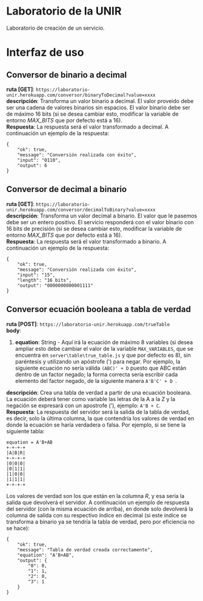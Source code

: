 # Laboratorio de la UNIR 
Laboratorio de creación de un servicio.

# Interfaz de uso  
## Conversor de binario a decimal  
**ruta [GET]**: ```https://laboratorio-unir.herokuapp.com/conversor/binaryToDecimal?value=xxxx```  
**descripción**: Transforma un valor binario a decimal. El valor proveido debe ser una cadena de valores binarios sin espacios. El valor binario debe ser de máximo 16 bits (si se desea cambiar esto, modificar la variable de entorno *MAX_BITS* que por defecto está a 16).  
**Respuesta**: La respuesta será el valor transformado a decimal. A continuación un ejemplo de la respuesta:  
```
{
    "ok": true,
    "message": "Conversión realizada con éxito",
    "input": "0110",
    "output": 6
}
```  

## Conversor de decimal a binario  
**ruta [GET]**: ```https://laboratorio-unir.herokuapp.com/conversor/decimalToBinary?value=xxxx```  
**descripción**: Transforma un valor decimal a binario. El valor que le pasemos debe ser un entero positivo. El servicio responderá con el valor binario con 16 bits de precisión (si se desea cambiar esto, modificar la variable de entorno *MAX_BITS* que por defecto está a 16).  
**Respuesta**: La respuesta será el valor transformado a binario. A continuación un ejemplo de la respuesta:  
```
{
    "ok": true,
    "message": "Conversión realizada con éxito",
    "input": "15",
    "length": "16 bits",
    "output": "0000000000001111"
}
```

## Conversor ecuación booleana a tabla de verdad
**ruta [POST]**: ```https://laboratorio-unir.herokuapp.com/trueTable```  
**body**: 
1. **equation**: String - Aquí irá la ecuación de máximo 8 variables (si desea ampliar esto debe cambiar el valor de la variable ```MAX_VARIABLES```, que se encuentra en ```server\table\true_table.js``` y que por defecto es 8), sin paréntesis y utilizando un apóstrofe (') para negar. Por ejemplo, la siguiente ecuación no sería válida ```(ABC)' + D``` puesto que ABC están dentro de un factor negado; la forma correcta sería escribir cada elemento del factor negado, de la siguiente manera ```A'B'C' + D ```.

**descripción**: Crea una tabla de verdad a partir de una ecuación booleana. La ecuación deberá tener como variable las letras de la A a la Z y la negación se expresará con un apostrofe ('), ejemplo: ```A'B + C```.  
**Respuesta**: La respuesta del servidor será la salida de la tabla de verdad, es decir, solo la última columna, la que contendría los valores de verdad en donde la ecuación se haría verdadera o falsa. Por ejemplo, si se tiene la siguiente tabla:  
```  
equation = A'B+AB  
+-+-+-+  
|A|B|R|    
+-+-+-+  
|0|0|0|  
|0|1|1|  
|1|0|0|  
|1|1|1|  
+-+-+-+  
```  
Los valores de verdad son los que están en la columna *R*, y esa sería la salida que devolverá el servidor. A continuación un ejemplo de respuesta del servidor (con la misma ecuación de arriba), en donde solo devolverá la columna de salida con su respectivo índice en decimal (si este índice se transforma a binario ya se tendría la tabla de verdad, pero por eficiencia no se hace):  
```
{
    "ok": true,
    "message": "Tabla de verdad creada correctamente",
    "equation": "A'B+AB",
    "output": {
        "0": 0,
        "1": 1,
        "2": 0,
        "3": 1
    }
}
```